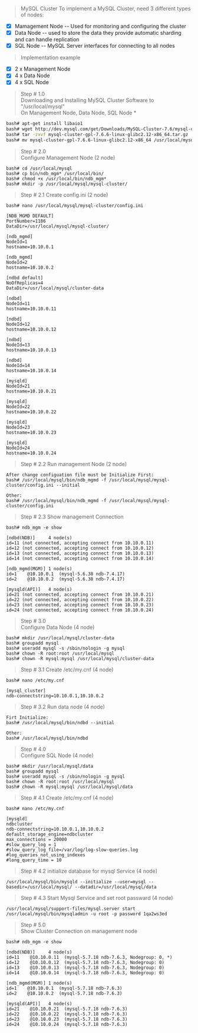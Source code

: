 >MySQL Cluster
To implement a MySQL Cluster, need 3 different types of nodes:
- [x] Mamagement Node -- Used for monitoring and configuring the cluster
- [x] Data Node -- used to store the data they provide automatic sharding and can handle replication
- [x] SQL Node -- MySQL Server interfaces for connecting to all nodes

> Implementation example
  - [x] 2 x Management Node
  - [x] 4 x Data Node
  - [x] 4 x SQL Node
  
>Step # 1.0 <br />
Downloading and Installing MySQL Cluster Software to "/usr/local/mysql" <br />
On Management Node, Data Node, SQL Node *
```bash
bash# apt-get install libaio1
bash# wget http://dev.mysql.com/get/Downloads/MySQL-Cluster-7.6/mysql-cluster-gpl-7.6.6-linux-glibc2.12-x86_64.tar.gz
bash# tar -zxvf mysql-cluster-gpl-7.6.6-linux-glibc2.12-x86_64.tar.gz
bash# mv mysql-cluster-gpl-7.6.6-linux-glibc2.12-x86_64 /usr/local/mysql
```
>Step # 2.0 <br />
Configure Management Node (2 node)
```
bash# cd /usr/local/mysql
bash# cp bin/ndb_mgm* /usr/local/bin/
bash# chmod +x /usr/local/bin/ndb_mgm*
bash# mkdir -p /usr/local/mysql/mysql-cluster/
```
>Step # 2.1 Create config.ini (2 node)
```
bash# nano /usr/local/mysql/mysql-cluster/config.ini

[NDB_MGMD DEFAULT]
PortNumber=1186
DataDir=/usr/local/mysql/mysql-cluster/

[ndb_mgmd]
NodeId=1
hostname=10.10.0.1

[ndb_mgmd]
NodeId=2
hostname=10.10.0.2

[ndbd default]
NoOfReplicas=4
DataDir=/usr/local/mysql/cluster-data

[ndbd]
NodeId=11
hostname=10.10.0.11
   
[ndbd]
NodeId=12
hostname=10.10.0.12
   
[ndbd]
NodeId=13
hostname=10.10.0.13

[ndbd]
NodeId=14
hostname=10.10.0.14
   
[mysqld]
NodeId=21
hostname=10.10.0.21
   
[mysqld]
NodeId=22
hostname=10.10.0.22

[mysqld]
NodeId=23
hostname=10.10.0.23
   
[mysqld]
NodeId=24
hostname=10.10.0.24

```
> Step # 2.2 Run management Node (2 node)
```Shell
After change configuation file must be Initialize First:
bash# /usr/local/mysql/bin/ndb_mgmd -f /usr/local/mysql/mysql-cluster/config.ini --initial

Other:
bash# /usr/local/mysql/bin/ndb_mgmd -f /usr/local/mysql/mysql-cluster/config.ini
```
> Step # 2.3 Show management Connection
```
bash# ndb_mgm -e show

[ndbd(NDB)]     4 node(s)
id=11 (not connected, accepting connect from 10.10.0.11)
id=12 (not connected, accepting connect from 10.10.0.12)
id=13 (not connected, accepting connect from 10.10.0.13)
id=14 (not connected, accepting connect from 10.10.0.14)

[ndb_mgmd(MGM)] 1 node(s)
id=1    @10.10.0.1  (mysql-5.6.38 ndb-7.4.17)
id=2    @10.10.0.2  (mysql-5.6.38 ndb-7.4.17)

[mysqld(API)]   4 node(s)
id=21 (not connected, accepting connect from 10.10.0.21)
id=22 (not connected, accepting connect from 10.10.0.22)
id=23 (not connected, accepting connect from 10.10.0.23)
id=24 (not connected, accepting connect from 10.10.0.24)

```
>Step # 3.0 <br />
Configure Data Node (4 node)
```
bash# mkdir /usr/local/mysql/cluster-data
bash# groupadd mysql
bash# useradd mysql -s /sbin/nologin -g mysql
bash# chown -R root:root /usr/local/mysql
bash# chown -R mysql:mysql /usr/local/mysql/cluster-data
```
>Step # 3.1 Create /etc/my.cnf (4 node)
```
bash# nano /etc/my.cnf

[mysql_cluster]
ndb-connectstring=10.10.0.1,10.10.0.2
```
>Step # 3.2 Run data node (4 node)
```
Firt Initialize:
bash# /usr/local/mysql/bin/ndbd --initial

Other:
bash# /usr/local/mysql/bin/ndbd
```
> Step # 4.0 <br />
Configure SQL Node (4 node)
```
bash# mkdir /usr/local/mysql/data
bash# groupadd mysql
bash# useradd mysql -s /sbin/nologin -g mysql
bash# chown -R root:root /usr/local/mysql
bash# chown -R mysql:mysql /usr/local/mysql/data
```
>Step # 4.1 Create /etc/my.cnf (4 node)
```
bash# nano /etc/my.cnf

[mysqld]
ndbcluster
ndb-connectstring=10.10.0.1,10.10.0.2
default_storage_engine=ndbcluster
max_connections = 20000
#slow_query_log = 1
#slow_query_log_file=/var/log/log-slow-queries.log
#log_queries_not_using_indexes
#long_query_time = 10
```
>Step # 4.2 initialize database for mysql Service (4 node)
```
/usr/local/mysql/bin/mysqld --initialize --user=mysql --basedir=/usr/local/mysql/ --datadir=/usr/local/mysql/data
```
>Step # 4.3 Start Mysql Service and set root passward (4 node)
```
/usr/local/mysql/support-files/mysql.server start
/usr/local/mysql/bin/mysqladmin -u root -p password 1qa2ws3ed
```
>Step # 5.0 <br />
>Show Cluster Connection on management node
```
bash# ndb_mgm -e show

[ndbd(NDB)]     4 node(s)
id=11    @10.10.0.11  (mysql-5.7.18 ndb-7.6.3, Nodegroup: 0, *)
id=12    @10.10.0.12  (mysql-5.7.18 ndb-7.6.3, Nodegroup: 0)
id=13    @10.10.0.13  (mysql-5.7.18 ndb-7.6.3, Nodegroup: 0)
id=14    @10.10.0.14  (mysql-5.7.18 ndb-7.6.3, Nodegroup: 0)

[ndb_mgmd(MGM)] 1 node(s)
id=1    @10.10.0.1  (mysql-5.7.18 ndb-7.6.3)
id=2    @10.10.0.2  (mysql-5.7.18 ndb-7.6.3)

[mysqld(API)]   4 node(s)
id=21    @10.10.0.21  (mysql-5.7.18 ndb-7.6.3)
id=22    @10.10.0.22  (mysql-5.7.18 ndb-7.6.3)
id=23    @10.10.0.23  (mysql-5.7.18 ndb-7.6.3)
id=24    @10.10.0.24  (mysql-5.7.18 ndb-7.6.3)
```
